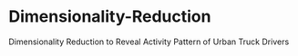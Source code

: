 # Dimensionality-Reduction
Dimensionality Reduction to Reveal Activity Pattern of Urban Truck Drivers
